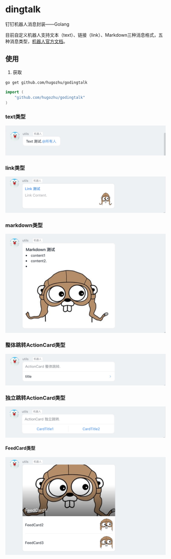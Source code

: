 # dingtalk
钉钉机器人消息封装——Golang

目前自定义机器人支持文本（text）、链接（link）、Markdown三种消息格式，五种消息类型，[机器人官方文档](https://ding-doc.dingtalk.com/doc#/serverapi2/qf2nxq)。

## 使用
1. 获取
```shell script
go get github.com/hugozhu/godingtalk
```
```go
import (
    "github.com/hugozhu/godingtalk"
)
```
### text类型

![text](./img/Xnip2020-07-05_10-46-59.jpg)

### link类型

![text](./img/Xnip2020-07-05_10-25-33.jpg)

### markdown类型

![text](./img/Xnip2020-07-05_10-27-33.jpg)

### 整体跳转ActionCard类型

![text](./img/Xnip2020-07-05_10-28-57.jpg)

### 独立跳转ActionCard类型

![text](./img/Xnip2020-07-05_10-29-21.jpg)

#### FeedCard类型

![text](./img/Xnip2020-07-05_10-30-02.jpg)